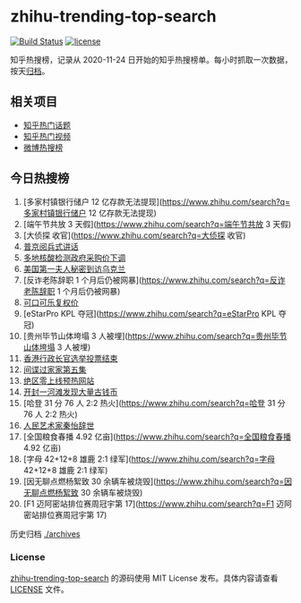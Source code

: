 # zhihu-trending-top-search

[![Build Status](https://github.com/justjavac/zhihu-trending-top-search/workflows/ci/badge.svg?branch=main)](https://github.com/justjavac/zhihu-trending-top-search/actions)
[![license](https://img.shields.io/github/license/justjavac/zhihu-trending-top-search)](https://github.com/justjavac/zhihu-trending-top-search/blob/main/LICENSE)

知乎热搜榜，记录从 2020-11-24 日开始的知乎热搜榜单。每小时抓取一次数据，按天[归档](./archives)。

## 相关项目

- [知乎热门话题](https://github.com/justjavac/zhihu-trending-hot-questions)
- [知乎热门视频](https://github.com/justjavac/zhihu-trending-hot-video)
- [微博热搜榜](https://github.com/justjavac/weibo-trending-hot-search)

## 今日热搜榜

<!-- BEGIN -->
<!-- 最后更新时间 Tue May 10 2022 11:21:08 GMT+0800 (China Standard Time) -->

1. [多家村镇银行储户 12 亿存款无法提现](https://www.zhihu.com/search?q=多家村镇银行储户 12 亿存款无法提现)
1. [端午节共放 3 天假](https://www.zhihu.com/search?q=端午节共放 3 天假)
1. [大侦探 收官](https://www.zhihu.com/search?q=大侦探 收官)
1. [普京阅兵式讲话](https://www.zhihu.com/search?q=普京阅兵式讲话)
1. [多地核酸检测政府采购价下调](https://www.zhihu.com/search?q=多地核酸检测政府采购价下调)
1. [美国第一夫人秘密到访乌克兰](https://www.zhihu.com/search?q=美国第一夫人秘密到访乌克兰)
1. [反诈老陈辞职 1 个月后仍被网暴](https://www.zhihu.com/search?q=反诈老陈辞职 1 个月后仍被网暴)
1. [可口可乐复权价](https://www.zhihu.com/search?q=可口可乐复权价)
1. [eStarPro KPL 夺冠](https://www.zhihu.com/search?q=eStarPro KPL 夺冠)
1. [贵州毕节山体垮塌 3 人被埋](https://www.zhihu.com/search?q=贵州毕节山体垮塌 3 人被埋)
1. [香港行政长官选举投票结束](https://www.zhihu.com/search?q=香港行政长官选举投票结束)
1. [间谍过家家第五集](https://www.zhihu.com/search?q=间谍过家家第五集)
1. [绝区零上线预热网站](https://www.zhihu.com/search?q=绝区零上线预热网站)
1. [开封一河滩发现大量古钱币](https://www.zhihu.com/search?q=开封一河滩发现大量古钱币)
1. [哈登 31 分 76 人 2:2 热火](https://www.zhihu.com/search?q=哈登 31 分 76 人 2:2 热火)
1. [人民艺术家秦怡辞世](https://www.zhihu.com/search?q=人民艺术家秦怡辞世)
1. [全国粮食春播 4.92 亿亩](https://www.zhihu.com/search?q=全国粮食春播 4.92 亿亩)
1. [字母 42+12+8 雄鹿 2:1 绿军](https://www.zhihu.com/search?q=字母 42+12+8 雄鹿 2:1 绿军)
1. [因无聊点燃杨絮致 30 余辆车被烧毁](https://www.zhihu.com/search?q=因无聊点燃杨絮致 30 余辆车被烧毁)
1. [F1 迈阿密站排位赛周冠宇第 17](https://www.zhihu.com/search?q=F1 迈阿密站排位赛周冠宇第 17)

<!-- END -->

历史归档 [./archives](./archives)

### License

[zhihu-trending-top-search](https://github.com/justjavac/zhihu-trending-top-search)
的源码使用 MIT License 发布。具体内容请查看 [LICENSE](./LICENSE) 文件。
